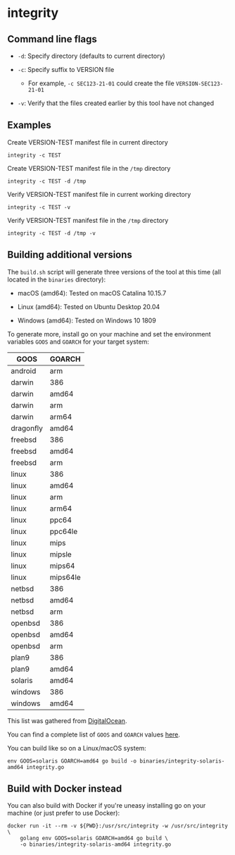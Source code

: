 # integrity

## Command line flags

- `-d`: Specify directory (defaults to current directory)

- `-c`: Specify suffix to VERSION file

    - For example, `-c SEC123-21-01` could create the file `VERSION-SEC123-21-01`

- `-v`: Verify that the files created earlier by this tool have not changed

## Examples

Create VERSION-TEST manifest file in current directory

```
integrity -c TEST
```

Create VERSION-TEST manifest file in the `/tmp` directory

```
integrity -c TEST -d /tmp
```

Verify VERSION-TEST manifest file in current working directory

```
integrity -c TEST -v
```

Verify VERSION-TEST manifest file in the `/tmp` directory

```
integrity -c TEST -d /tmp -v
```

## Building additional versions

The `build.sh` script will generate three versions of the tool at this time (all located in the `binaries` directory):

- macOS (amd64): Tested on macOS Catalina 10.15.7

- Linux (amd64): Tested on Ubuntu Desktop 20.04

- Windows (amd64): Tested on Windows 10 1809

To generate more, install go on your machine and set the environment variables `GOOS` and `GOARCH` for your target system:

| GOOS | GOARCH |
|------|--------|
| android | arm |
| darwin | 386 |
| darwin | amd64 |
| darwin | arm |
| darwin | arm64 |
| dragonfly | amd64 |
| freebsd | 386 |
| freebsd | amd64 |
| freebsd | arm |
| linux | 386 |
| linux | amd64 |
| linux | arm |
| linux | arm64 |
| linux | ppc64 |
| linux | ppc64le |
| linux | mips |
| linux | mipsle |
| linux | mips64 |
| linux | mips64le |
| netbsd | 386 |
| netbsd | amd64 |
| netbsd | arm |
| openbsd | 386 |
| openbsd | amd64 |
| openbsd | arm |
| plan9 | 386 |
| plan9 | amd64 |
| solaris | amd64 |
| windows | 386 |
| windows | amd64 |

This list was gathered from [DigitalOcean](https://www.digitalocean.com/community/tutorials/how-to-build-go-executables-for-multiple-platforms-on-ubuntu-16-04).

You can find a complete list of `GOOS` and `GOARCH` values [here](https://github.com/golang/go/blob/master/src/go/build/syslist.go).

You can build like so on a Linux/macOS system:

```
env GOOS=solaris GOARCH=amd64 go build -o binaries/integrity-solaris-amd64 integrity.go
```

## Build with Docker instead

You can also build with Docker if you're uneasy installing go on your machine (or just prefer to use Docker):

```
docker run -it --rm -v ${PWD}:/usr/src/integrity -w /usr/src/integrity \
    golang env GOOS=solaris GOARCH=amd64 go build \
    -o binaries/integrity-solaris-amd64 integrity.go
```
